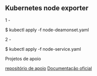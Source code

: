## Kubernetes node exporter

1 -

$ kubectl apply -f node-deamonset.yaml

2 -

$ kubectl apply -f node-service.yaml



Projetos de apoio

[repositório de apoio](https://github.com/prometheus/node_exporter)
[Documentação oficial](https://prometheus.io/docs/guides/node-exporter/#node-exporter-metrics)
